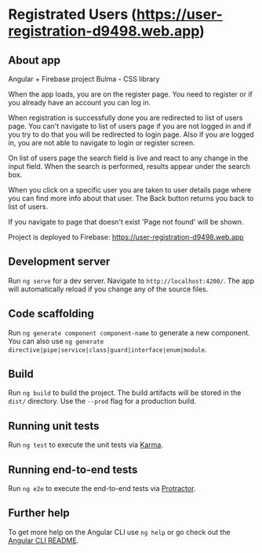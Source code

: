 # Registrated Users (https://user-registration-d9498.web.app)

## About app

Angular + Firebase project
Bulma - CSS library

When the app loads, you are on the register page.
You need to register or if you already have an account you can log in.

When registration is successfully done you are redirected to list of users page.
You can't navigate to list of users page if you are not logged in and if you try to do that you will be redirected to login page.
Also if you are logged in, you are not able to navigate to login or register screen.

On list of users page the search field is live and react to any change in the input field.
When the search is performed, results appear under the search box.

When you click on a specific user you are taken to user details page where you can find more info about that user.
The Back button returns you back to list of users.

If you navigate to page that doesn't exist 'Page not found' will be shown.

Project is deployed to Firebase: https://user-registration-d9498.web.app





## Development server

Run `ng serve` for a dev server. Navigate to `http://localhost:4200/`. The app will automatically reload if you change any of the source files.

## Code scaffolding

Run `ng generate component component-name` to generate a new component. You can also use `ng generate directive|pipe|service|class|guard|interface|enum|module`.

## Build

Run `ng build` to build the project. The build artifacts will be stored in the `dist/` directory. Use the `--prod` flag for a production build.

## Running unit tests

Run `ng test` to execute the unit tests via [Karma](https://karma-runner.github.io).

## Running end-to-end tests

Run `ng e2e` to execute the end-to-end tests via [Protractor](http://www.protractortest.org/).

## Further help

To get more help on the Angular CLI use `ng help` or go check out the [Angular CLI README](https://github.com/angular/angular-cli/blob/master/README.md).
